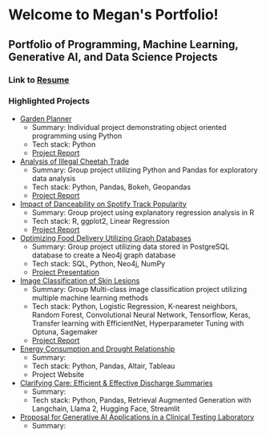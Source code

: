 # Welcome to Megan's Portfolio!
## Portfolio of Programming, Machine Learning, Generative AI, and Data Science Projects  
### Link to [Resume](https://drive.google.com/file/d/1zgJcrapqr8Qq0SqHkj6P1Wq5--wNebOR/view?usp=sharing)

### Highlighted Projects
- [Garden Planner](https://github.com/mmartin131/portfolio/tree/main/Garden_Planner)
    * Summary: Individual project demonstrating object oriented programming using Python 
    * Tech stack: Python
    * [Project Report](https://github.com/mmartin131/portfolio/blob/main/Garden_Planner/garden_planner_project_proposal.pdf)
- [Analysis of Illegal Cheetah Trade](https://github.com/mmartin131/portfolio/tree/main/Analysis_of_Illegal_Cheetah_Trade)
    * Summary: Group project utilizing Python and Pandas for exploratory data analysis  
    * Tech stack: Python, Pandas, Bokeh, Geopandas
    * [Project Report](https://github.com/mmartin131/portfolio/blob/main/Analysis_of_Illegal_Cheetah_Trade/Project_2_Diabes_Grimes_Martin_Final_Report.pdf)
- [Impact of Danceability on Spotify Track Popularity](https://github.com/mmartin131/portfolio/tree/main/Impact%20of%20Danceability%20on%20Spotify%20Track%20Popularity) 
    * Summary: Group project using explanatory regression analysis in R
    * Tech stack: R, ggplot2, Linear Regression
    * [Project Report](https://github.com/mmartin131/portfolio/blob/main/Impact%20of%20Danceability%20on%20Spotify%20Track%20Popularity/Project_report_Lakka_Martin_Sandico.pdf)
- [Optimizing Food Delivery Utilizing Graph Databases](https://github.com/mmartin131/portfolio/tree/main/Optimizing%20Food%20Delivery%20Utilizing%20Graph%20Databases)
    * Summary: Group project utilizing data stored in PostgreSQL database to create a Neo4j graph database
    * Tech stack: SQL, Python, Neo4j, NumPy
    * [Project Presentation](https://github.com/mmartin131/portfolio/blob/main/Optimizing%20Food%20Delivery%20Utilizing%20Graph%20Databases/W205_%20The%20Future%20of%20Our%20Business%20is%20Local%20(Project%203)%20.pdf) 
- [Image Classification of Skin Lesions](https://github.com/mmartin131/portfolio/tree/main/Skin%20Lesion%20Image%20Classification)
    * Summary: Group Multi-class image classification project utilizing multiple machine learning methods
    * Tech stack: Python, Logistic Regression, K-nearest neighbors, Random Forest, Convolutional Neural Network, Tensorflow, Keras, Transfer learning with EfficientNet, Hyperparameter Tuning with Optuna, Sagemaker
    * [Project Report](https://github.com/mmartin131/portfolio/blob/main/Skin%20Lesion%20Image%20Classification/Classifying%20Skin%20Lesions%20Final%20Report.pdf)
- [Energy Consumption and Drought Relationship]()
    * Summary: 
    * Tech stack: Python, Pandas, Altair, Tableau
    * Project Website
- [Clarifying Care: Efficient & Effective Discharge Summaries]() 
    * Summary: 
    * Tech stack: Python, Pandas, Retrieval Augmented Generation with Langchain, Llama 2, Hugging Face, Streamlit
- [Proposal for Generative AI Applications in a Clinical Testing Laboratory]()
    * Summary: 



